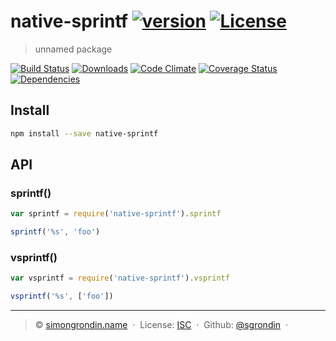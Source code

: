 # native-sprintf [![version][npm-version]][npm-url] [![License][npm-license]][license-url]

> unnamed package

[![Build Status][travis-image]][travis-url]
[![Downloads][npm-downloads]][npm-url]
[![Code Climate][codeclimate-quality]][codeclimate-url]
[![Coverage Status][codeclimate-coverage]][codeclimate-url]
[![Dependencies][david-image]][david-url]

## Install

```bash
npm install --save native-sprintf
```

## API

### sprintf()

```js
var sprintf = require('native-sprintf').sprintf

sprintf('%s', 'foo')
```

### vsprintf()

```js
var vsprintf = require('native-sprintf').vsprintf

vsprintf('%s', ['foo'])
```

----
> :copyright: [simongrondin.name](http://simongrondin.name/) &nbsp;&middot;&nbsp;
> License: [ISC](LICENSE) &nbsp;&middot;&nbsp;
> Github: [@sgrondin](https://github.com/sgrondin) &nbsp;&middot;&nbsp;

[license-url]: http://choosealicense.com/licenses/isc/

[travis-url]: https://travis-ci.org/sgrondin/native-sprintf
[travis-image]: https://img.shields.io/travis/sgrondin/native-sprintf.svg?style=flat-square

[npm-url]: https://www.npmjs.com/package/native-sprintf
[npm-license]: https://img.shields.io/npm/l/native-sprintf.svg?style=flat-square
[npm-version]: https://img.shields.io/npm/v/native-sprintf.svg?style=flat-square
[npm-downloads]: https://img.shields.io/npm/dm/native-sprintf.svg?style=flat-square

[codeclimate-url]: https://codeclimate.com/github/sgrondin/native-sprintf
[codeclimate-quality]: https://img.shields.io/codeclimate/github/sgrondin/native-sprintf.svg?style=flat-square
[codeclimate-coverage]: https://img.shields.io/codeclimate/coverage/github/sgrondin/native-sprintf.svg?style=flat-square

[david-url]: https://david-dm.org/sgrondin/native-sprintf
[david-image]: https://img.shields.io/david/sgrondin/native-sprintf.svg?style=flat-square
